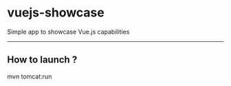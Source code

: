 # vuejs-showcase
Simple app to showcase Vue.js capabilities

------
## How to launch ?
mvn tomcat:run